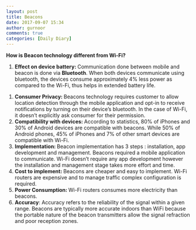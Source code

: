 ```yaml
---
layout: post
title: Beacons
date: 2017-09-07 15:34
author: gurnoor
comments: true
categories: [Daily Diary]
---
```

<p id="f0c5" class="graf graf--p graf-after--h3"><strong class="markup--strong markup--p-strong">How is Beacon technology different from Wi-Fi?</strong></p>

<ol>
 	<li><strong class="markup--strong markup--li-strong">Effect on device battery: </strong>Communication done between mobile and beacon is done via <strong class="markup--strong markup--li-strong">Bluetooth</strong>. When both devices communicate using bluetooth, the devices consume approximately 4% less power as compared to the Wi-Fi, thus helps in extended battery life.</li>
</ol>
<ol class="postList">
 	<li id="4aca" class="graf graf--li graf-after--li"><strong class="markup--strong markup--li-strong">Consumer Privacy: </strong>Beacons technology requires customer to allow location detection through the mobile application and opt-in to receive notifications by turning on their device’s bluetooth. In the case of Wi-Fi, it doesn’t explicitly ask consumer for their permission.</li>
 	<li id="b49e" class="graf graf--li graf-after--li"><strong class="markup--strong markup--li-strong">Compatibility with devices: </strong>According to statistics, 80% of iPhones and 30% of Android devices are compatible with beacons. While 50% of Android phones, 45% of iPhones and 7% of other smart devices are compatible with Wi-Fi.</li>
 	<li id="fc82" class="graf graf--li graf-after--li"><strong class="markup--strong markup--li-strong">Implementation: </strong>Beacon implementation has 3 steps : installation, app development and management. Beacons required a mobile application to communicate. Wi-Fi doesn’t require any app development however the installation and management stage takes more effort and time.</li>
 	<li id="2c05" class="graf graf--li graf-after--li"><strong class="markup--strong markup--li-strong">Cost to implement: </strong>Beacons are cheaper and easy to implement. Wi-Fi routers are expensive and to manage traffic complex configuration is required.</li>
 	<li id="5868" class="graf graf--li graf-after--li"><strong class="markup--strong markup--li-strong">Power Consumption: </strong>Wi-Fi routers consumes more electricity than beacons.</li>
 	<li id="8dcf" class="graf graf--li graf-after--li graf--trailing"><strong class="markup--strong markup--li-strong">Accuracy</strong>: Accuracy refers to the reliability of the signal within a given range. Beacons are typically more accurate indoors than WiFi because the portable nature of the beacon transmitters allow the signal refraction and poor reception zones.</li>
</ol>
